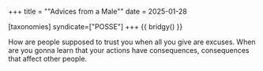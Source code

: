 +++
title = "\"Advices from a Male\""
date = 2025-01-28

[taxonomies]
syndicate=["POSSE"]
+++
{{ bridgy() }}

How are people supposed to trust you when all you give are excuses. When are you gonna learn that your actions have consequences, consequences that affect other people.
